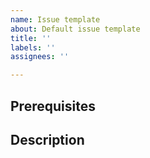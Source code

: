 ```yaml
---
name: Issue template
about: Default issue template
title: ''
labels: ''
assignees: ''

---
```


## Prerequisites

## Description

